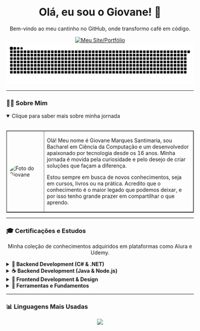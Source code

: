 <div align="center">
  <h1>Olá, eu sou o Giovane! 👋</h1>
  <p>Bem-vindo ao meu cantinho no GitHub, onde transformo café em código.</p>
  <a href="https://www.giotech.solutions" target="_blank">
    <img src="https://img.shields.io/badge/Portfólio-www.giotech.solutions-blue?style=for-the-badge&logo=google-chrome&logoColor=white" alt="Meu Site/Portfólio"/>
  </a>
</div>

<div align="center">
  <img src="https://github.com/GiovaneMS/GiovaneMS/blob/main/dist/github-contribution-grid-snake-dark.svg" alt="Snake animation"/>
</div>

---

### 👨‍💻 Sobre Mim
<details open>
  <summary>Clique para saber mais sobre minha jornada</summary>
  <br>
  <table border="1">
    <tr>
      <td width="20%"><img src="https://github.com/GiovaneMS.png" width="150px" style="border-radius: 50%;" alt="Foto do Giovane"></td>
      <td width="80%">
        <p>Olá! Meu nome é Giovane Marques Santimaria, sou Bacharel em Ciência da Computação e um desenvolvedor apaixonado por tecnologia desde os 16 anos. Minha jornada é movida pela curiosidade e pelo desejo de criar soluções que façam a diferença.</p>
        <p>Estou sempre em busca de novos conhecimentos, seja em cursos, livros ou na prática. Acredito que o conhecimento é o maior legado que podemos deixar, e por isso tenho grande prazer em compartilhar o que aprendo.</p>
      </td>
    </tr>
  </table>
</details>

---

### 🎓 Certificações e Estudos
<p align="center">Minha coleção de conhecimentos adquiridos em plataformas como Alura e Udemy.</p>

<details>
  <summary><strong>🚀 Backend Development (C# & .NET)</strong></summary>
  <br>
  <ul>
    <li><b>[Cursando] .NET MAUI - Crie Apps para Android, iOS, Mac e Windows</b><br><small><i>Tecnologias: .NET MAUI</i></small></li>
    <li><b>APIs Rest com Asp.NET Core (Partes 1, 2 e 3)</b><br><small><i>Tecnologias: C#, ASP.NET, API Rest</i></small></li>
    <li><b>Entity Framework Core (Partes 1 e 2)</b><br><small><i>Tecnologias: Entity Framework</i></small></li>
    <li><b>Testes em .NET (Testando software e integrando com banco)</b><br><small><i>Tecnologias: Testes .NET</i></small></li>
    <li><b>C# Reflection (Partes 1 e 2)</b><br><small><i>Tecnologias: C#</i></small></li>
    <li><b>Windows Forms com C#</b><br><small><i>Tecnologias: Windows Forms</i></small></li>
  </ul>
</details>

<details>
  <summary><strong>☕ Backend Development (Java & Node.js)</strong></summary>
  <br>
  <ul>
    <li><b>Certificação Java SE 7 Programmer I</b><br><small><i>Tecnologias: Java</i></small></li>
    <li><b>[Cursando] Curso Web Moderno com JavaScript + Projetos</b><br><small><i>Tecnologias: Node.js, MySQL, MongoDB</i></small></li>
  </ul>
</details>

<details>
  <summary><strong>🎨 Frontend Development & Design</strong></summary>
  <br>
  <ul>
    <li><b>[Cursando] Curso Web Moderno com JavaScript + Projetos</b><br><small><i>Tecnologias: JavaScript, React, Vue.js, HTML, CSS, Bootstrap, jQuery</i></small></li>
    <li><b>[Cursando] Criação de Site Profissional com Elementor e Wordpress</b><br><small><i>Tecnologias: Wordpress, Elementor</i></small></li>
    <li><b>[Cursando] Figma Design de interfaces do zero ao profissional</b><br><small><i>Tecnologias: Figma</i></small></li>
    <li><b>Acessibilidade web parte 1: tornando seu front-end inclusivo</b><br><small><i>Tecnologias: Acessibilidade Web</i></small></li>
  </ul>
</details>

<details>
  <summary><strong>🔧 Ferramentas e Fundamentos</strong></summary>
  <br>
  <ul>
    <li><b>Git e Github: estratégias de ramificação, Conflitos e Pull Requests</b><br><small><i>Tecnologias: Git, GitHub</i></small></li>
    <li><b>Selenium WebDriver e C#</b><br><small><i>Tecnologias: Selenium</i></small></li>
    <li><b>SEO: otimização de sites</b><br><small><i>Tecnologias: SEO</i></small></li>
    <li><b>HTTP: Entendendo a web por baixo dos panos</b><br><small><i>Tecnologias: HTTP</i></small></li>
  </ul>
</details>

---

### 📊 Linguagens Mais Usadas
<div align="center">
  <a href="https://github.com/anuraghazra/github-readme-stats">
    <img height=150 src="https://github-readme-stats.vercel.app/api/top-langs/?username=GiovaneMS&layout=compact&langs_count=8&theme=dracula&hide_border=true" />
  </a>
</div>
